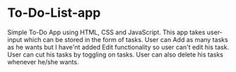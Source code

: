 # To-Do-List-app
Simple To-Do App using HTML, CSS and JavaScript.
This app takes user-input which can be stored in the form of tasks.
User can Add as many tasks as he wants but I have'nt added Edit functionality so  user can't edit his task.
User can cut his tasks by toggling on tasks.
User can also delete his tasks whenever he/she wants.
